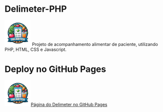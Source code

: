 # Delimeter-PHP 

![ICON](images/logo.png) Projeto de acompanhamento alimentar de paciente, utilizando PHP, HTML, CSS e Javascript.

# Deploy no GitHub Pages

<a href="https://edner-ferreira.github.io/Delimeter-PHP/index.html"><img src="images/logo.png" alt="Logo Delímiter">Página do Delimeter no GitHub Pages</a>
